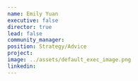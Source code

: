 ```yaml
---
name: Emily Yuan
executive: false
director: true
lead: false
community_manager:   
position: Strategy/Advice
project:  
image: ../assets/default_exec_image.png
linkedin: 
---
```

